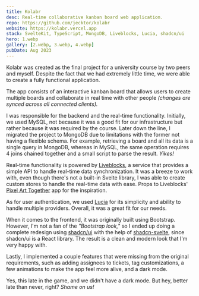 ```yaml
---
title: Kolabr
desc: Real-time collaborative kanban board web application.
repo: https://github.com/jecktor/kolabr
website: https://kolabr.vercel.app
stack: SvelteKit, TypeScript, MongoDB, Liveblocks, Lucia, shadcn/ui
hero: 1.webp
gallery: [2.webp, 3.webp, 4.webp]
pubDate: Aug 2023
---
```


Kolabr was created as the final project for a university course by two peers and myself. Despite the fact that we had extremely little time, we were able to create a fully functional application.

The app consists of an interactive kanban board that allows users to create multiple boards and collaborate in real time with other people _(changes are synced across all connected clients)._

I was responsible for the backend and the real-time functionality. Initially, we used MySQL, not because it was a good fit for our infrastructure but rather because it was required by the course. Later down the line, I migrated the project to MongoDB due to limitations with the former not having a flexible schema. For example, retrieving a board and all its data is a single query in MongoDB, whereas in MySQL, the same operation requires 4 joins chained together and a small script to parse the result. _Yikes!_

Real-time functionality is powered by [Liveblocks](https://liveblocks.io/), a service that provides a simple API to handle real-time data synchronization. It was a breeze to work with, even though there's not a built-in Svelte library, I was able to create custom stores to handle the real-time data with ease. Props to Liveblocks' [Pixel Art Together](https://github.com/liveblocks/pixel-art-together) app for the inspiration.

As for user authentication, we used [Lucia](https://lucia-auth.com/) for its simplicity and ability to handle multiple providers. Overall, it was a great fit for our needs.

When it comes to the frontend, it was originally built using Bootstrap. However, I'm not a fan of the _"Bootstrap look,"_ so I ended up doing a complete redesign using [shadcn/ui](https://ui.shadcn.com/) with the help of [shadcn-svelte](https://www.shadcn-svelte.com/), since shadcn/ui is a React library. The result is a clean and modern look that I'm very happy with.

Lastly, I implemented a couple features that were missing from the original requirements, such as adding assignees to tickets, tag customizations, a few animations to make the app feel more alive, and a dark mode.

Yes, this late in the game, and we didn't have a dark mode. But hey, better late than never, right? _Shame on us!_
